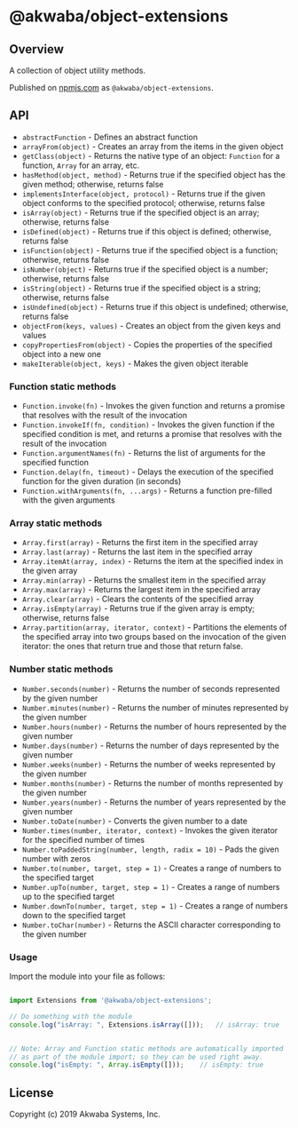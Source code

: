 # @akwaba/object-extensions

## Overview

A collection of object utility methods.

Published on [npmjs.com](https://www.npmjs.com) as `@akwaba/object-extensions`.


## API

- `abstractFunction` - Defines an abstract function
- `arrayFrom(object)` - Creates an array from the items in the given object
- `getClass(object)` - Returns the native type of an object: `Function` for a function, `Array` for an array, etc.
- `hasMethod(object, method)` - Returns true if the specified object has the given method; otherwise, returns false
- `implementsInterface(object, protocol)` - Returns true if the given object conforms to the specified protocol; otherwise, returns false
- `isArray(object)` - Returns true if the specified object is an array; otherwise, returns false
- `isDefined(object)` - Returns true if this object is defined; otherwise, returns false
- `isFunction(object)` - Returns true if the specified object is a function; otherwise, returns false
- `isNumber(object)` - Returns true if the specified object is a number; otherwise, returns false
- `isString(object)` - Returns true if the specified object is a string; otherwise, returns false
- `isUndefined(object)` - Returns true if this object is undefined; otherwise, returns false
- `objectFrom(keys, values)` - Creates an object from the given keys and values
- `copyPropertiesFrom(object)` - Copies the properties of the specified object into a new one
- `makeIterable(object, keys)` - Makes the given object iterable


### Function static methods

- `Function.invoke(fn)` - Invokes the given function and returns a promise that resolves with the result of the invocation
- `Function.invokeIf(fn, condition)` - Invokes the given function if the specified condition is met, and returns a promise that resolves with the result of the invocation
- `Function.argumentNames(fn)` - Returns the list of arguments for the specified function
- `Function.delay(fn, timeout)` - Delays the execution of the specified function for the given duration (in seconds)
- `Function.withArguments(fn, ...args)` - Returns a function pre-filled with the given arguments


### Array static methods

- `Array.first(array)` - Returns the first item in the specified array
- `Array.last(array)` - Returns the last item in the specified array
- `Array.itemAt(array, index)` - Returns the item at the specified index in the given array
- `Array.min(array)` - Returns the smallest item in the specified array
- `Array.max(array)` - Returns the largest item in the specified array
- `Array.clear(array)` - Clears the contents of the specified array
- `Array.isEmpty(array)` - Returns true if the given array is empty; otherwise, returns false
- `Array.partition(array, iterator, context)` - Partitions the elements of the specified array into two groups based on the invocation of the given iterator: the ones that return true and those that return false.


### Number static methods

- `Number.seconds(number)` - Returns the number of seconds represented by the given number
- `Number.minutes(number)` - Returns the number of minutes represented by the given number
- `Number.hours(number)` - Returns the number of hours represented by the given number
- `Number.days(number)` - Returns the number of days represented by the given number
- `Number.weeks(number)` - Returns the number of weeks represented by the given number
- `Number.months(number)` - Returns the number of months represented by the given number
- `Number.years(number)` - Returns the number of years represented by the given number
- `Number.toDate(number)` - Converts the given number to a date
- `Number.times(number, iterator, context)` - Invokes the given iterator for the specified number of times
- `Number.toPaddedString(number, length, radix = 10)` - Pads the given number with zeros
- `Number.to(number, target, step = 1)` - Creates a range of numbers to the specified target
- `Number.upTo(number, target, step = 1)` - Creates a range of numbers up to the specified target
- `Number.downTo(number, target, step = 1)` - Creates a range of numbers down to the specified target
- `Number.toChar(number)` - Returns the ASCII character corresponding to the given number



### Usage

Import the module into your file as follows:

```js

import Extensions from '@akwaba/object-extensions';

// Do something with the module
console.log("isArray: ", Extensions.isArray([]));   // isArray: true


// Note: Array and Function static methods are automatically imported 
// as part of the module import; so they can be used right away.
console.log("isEmpty: ", Array.isEmpty([]));    // isEmpty: true

```


## License
Copyright (c) 2019 Akwaba Systems, Inc.